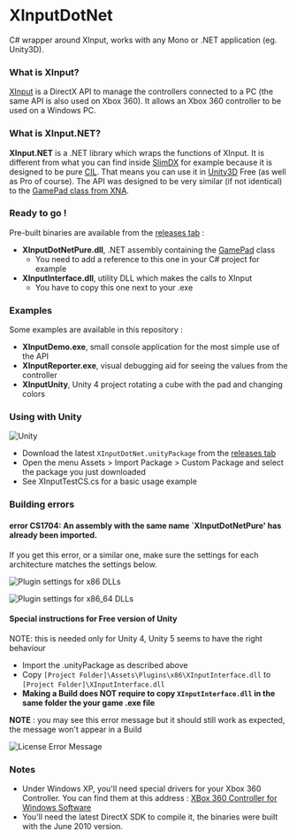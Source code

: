 XInputDotNet
============

C# wrapper around XInput, works with any Mono or .NET application (eg. Unity3D).

### What is XInput?

[XInput](http://msdn.microsoft.com/en-us/library/ee416996%28VS.85%29.aspx) is a DirectX API to manage the controllers connected to a PC (the same API is also used on Xbox 360). It allows an Xbox 360 controller to be used on a Windows PC.

### What is XInput.NET?

**XInput.NET** is a .NET library which wraps the functions of XInput. It is different from what you can find inside [SlimDX](http://slimdx.org/) for example because it is designed to be pure [CIL](http://en.wikipedia.org/wiki/Common_Intermediate_Language). That means you can use it in [Unity3D](http://unity3d.com/) Free (as well as Pro of course). The API was designed to be very similar (if not identical) to the [GamePad class from XNA](http://msdn.microsoft.com/en-us/library/microsoft.xna.framework.input.gamepad.aspx).

### Ready to go !

Pre-built binaries are available from the [releases tab](https://github.com/speps/XInputDotNet/releases) :

* **XInputDotNetPure.dll**, .NET assembly containing the [GamePad](http://msdn.microsoft.com/en-us/library/microsoft.xna.framework.input.gamepad.aspx) class
    - You need to add a reference to this one in your C# project for example
* **XInputInterface.dll**, utility DLL which makes the calls to XInput
    - You have to copy this one next to your .exe

### Examples

Some examples are available in this repository :

* **XInputDemo.exe**, small console application for the most simple use of the API
* **XInputReporter.exe**, visual debugging aid for seeing the values from the controller
* **XInputUnity**, Unity 4 project rotating a cube with the pad and changing colors

### Using with Unity

![Unity](https://raw.github.com/speps/XInputDotNet/master/Screenshot.jpg)

* Download the latest `XInputDotNet.unityPackage` from the [releases tab](https://github.com/speps/XInputDotNet/releases)
* Open the menu Assets > Import Package > Custom Package and select the package you just downloaded
* See XInputTestCS.cs for a basic usage example

### Building errors

#### error CS1704: An assembly with the same name `XInputDotNetPure' has already been imported.

If you get this error, or a similar one, make sure the settings for each architecture matches the settings below.

![Plugin settings for x86 DLLs](https://raw.github.com/speps/XInputDotNet/master/SettingsX86.jpg)

![Plugin settings for x86_64 DLLs](https://raw.github.com/speps/XInputDotNet/master/SettingsX64.jpg)

#### <a name="free"></a>Special instructions for Free version of Unity

NOTE: this is needed only for Unity 4, Unity 5 seems to have the right behaviour

* Import the .unityPackage as described above
* Copy `[Project Folder]\Assets\Plugins\x86\XInputInterface.dll` to `[Project Folder]\XInputInterface.dll`
* **Making a Build does NOT require to copy `XInputInterface.dll` in the same folder the your game .exe file**

**NOTE** : you may see this error message but it should still work as expected, the message won't appear in a Build

![License Error Message](https://raw.github.com/speps/XInputDotNet/master/LicenseError.jpg)

### Notes

* Under Windows XP, you'll need special drivers for your Xbox 360 Controller. You can find them at this address : [XBox 360 Controller for Windows Software](http://www.microsoft.com/en-us/download/details.aspx?id=34001)
* You'll need the latest DirectX SDK to compile it, the binaries were built with the June 2010 version.
